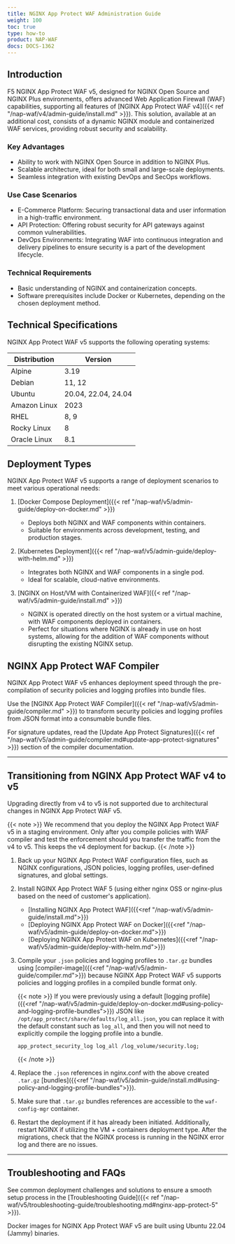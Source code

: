 ```yaml
---
title: NGINX App Protect WAF Administration Guide
weight: 100
toc: true
type: how-to
product: NAP-WAF
docs: DOCS-1362
---
```


## Introduction

F5 NGINX App Protect WAF v5, designed for NGINX Open Source and NGINX Plus environments, offers advanced Web Application Firewall (WAF) capabilities, supporting all features of [NGINX App Protect WAF v4]({{< ref "/nap-waf/v4/admin-guide/install.md" >}}). This solution, available at an additional cost, consists of a dynamic NGINX module and containerized WAF services, providing robust security and scalability.

### Key Advantages

- Ability to work with NGINX Open Source in addition to NGINX Plus.
- Scalable architecture, ideal for both small and large-scale deployments.
- Seamless integration with existing DevOps and SecOps workflows.

### Use Case Scenarios

- E-Commerce Platform: Securing transactional data and user information in a high-traffic environment.
- API Protection: Offering robust security for API gateways against common vulnerabilities.
- DevOps Environments: Integrating WAF into continuous integration and delivery pipelines to ensure security is a part of the development lifecycle.

### Technical Requirements

- Basic understanding of NGINX and containerization concepts.
- Software prerequisites include Docker or Kubernetes, depending on the chosen deployment method.

## Technical Specifications

NGINX App Protect WAF v5 supports the following operating systems:

| Distribution | Version             |
| ------------ | ------------------- |
| Alpine       | 3.19                |
| Debian       | 11, 12              |
| Ubuntu       | 20.04, 22.04, 24.04 |
| Amazon Linux | 2023                |
| RHEL         | 8, 9                |
| Rocky Linux  | 8                   |
| Oracle Linux | 8.1                 |

## Deployment Types

NGINX App Protect WAF v5 supports a range of deployment scenarios to meet various operational needs:

1. [Docker Compose Deployment]({{< ref "/nap-waf/v5/admin-guide/deploy-on-docker.md" >}})
   - Deploys both NGINX and WAF components within containers.
   - Suitable for environments across development, testing, and production stages.

2. [Kubernetes Deployment]({{< ref "/nap-waf/v5/admin-guide/deploy-with-helm.md" >}})
   - Integrates both NGINX and WAF components in a single pod.
   - Ideal for scalable, cloud-native environments.

3. [NGINX on Host/VM with Containerized WAF]({{< ref "/nap-waf/v5/admin-guide/install.md" >}})
   - NGINX is operated directly on the host system or a virtual machine, with WAF components deployed in containers.
   - Perfect for situations where NGINX is already in use on host systems, allowing for the addition of WAF components without disrupting the existing NGINX setup.

## NGINX App Protect WAF Compiler

NGINX App Protect WAF v5 enhances deployment speed through the pre-compilation of security policies and logging profiles into bundle files.

Use the [NGINX App Protect WAF Compiler]({{< ref "/nap-waf/v5/admin-guide/compiler.md" >}}) to transform security policies and logging profiles from JSON format into a consumable bundle files.

For signature updates, read the [Update App Protect Signatures]({{< ref "/nap-waf/v5/admin-guide/compiler.md#update-app-protect-signatures" >}}) section of the compiler documentation.

---

## Transitioning from NGINX App Protect WAF v4 to v5

Upgrading directly from v4 to v5 is not supported due to architectural changes in NGINX App Protect WAF v5.

{{< note >}}
We recommend that you deploy the NGINX App Protect WAF v5 in a staging environment.  Only after you compile policies with WAF compiler and test the enforcement should you transfer the traffic from the v4 to v5. This keeps the v4 deployment for backup.
{{< /note >}}

1. Back up your NGINX App Protect WAF configuration files, such as NGINX configurations, JSON policies, logging profiles, user-defined signatures, and global settings.

1. Install NGINX App Protect WAF 5 (using either nginx OSS or nginx-plus based on the need of customer's application).
   - [Installing NGINX App Protect WAF]({{<ref "/nap-waf/v5/admin-guide/install.md">}})
   - [Deploying NGINX App Protect WAF on Docker]({{<ref "/nap-waf/v5/admin-guide/deploy-on-docker.md">}})
   - [Deploying NGINX App Protect WAF on Kubernetes]({{<ref "/nap-waf/v5/admin-guide/deploy-with-helm.md">}})

1. Compile your `.json` policies and logging profiles to `.tar.gz` bundles using [compiler-image]({{<ref "/nap-waf/v5/admin-guide/compiler.md">}}) because NGINX App Protect WAF v5 supports policies and logging profiles in a compiled bundle format only.

   {{< note >}}
   If you were previously using a default [logging profile]({{<ref "/nap-waf/v5/admin-guide/deploy-on-docker.md#using-policy-and-logging-profile-bundles">}}) JSON like `/opt/app_protect/share/defaults/log_all.json`, you can replace it with the default constant such as `log_all`, and then you will not need to explicitly compile the logging profile into a bundle.

   ```nginx
   app_protect_security_log log_all /log_volume/security.log;
   ```

   {{< /note >}}

1. Replace the `.json` references in nginx.conf with the above created `.tar.gz` [bundles]({{<ref "/nap-waf/v5/admin-guide/install.md#using-policy-and-logging-profile-bundles">}}).

1. Make sure that `.tar.gz` bundles references are accessible to the `waf-config-mgr` container.

1. Restart the deployment if it has already been initiated. Additionally, restart NGINX if utilizing the VM + containers deployment type.  After the migrations, check that the NGINX process is running in the NGINX error log and there are no issues.


---

## Troubleshooting and FAQs

See common deployment challenges and solutions to ensure a smooth setup process in the [Troubleshooting Guide]({{< ref "/nap-waf/v5/troubleshooting-guide/troubleshooting.md#nginx-app-protect-5" >}}).

Docker images for NGINX App Protect WAF v5 are built using Ubuntu 22.04 (Jammy) binaries.
